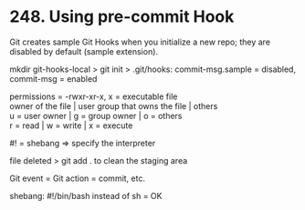 # 248. Using pre-commit Hook

Git creates sample Git Hooks when you initialize a new repo; they are disabled by default (sample extension).

mkdir git-hooks-local > git init > .git/hooks: commit-msg.sample = disabled, commit-msg = enabled

permissions = -rwxr-xr-x, x = executable file  
owner of the file | user group that owns the file | others  
u = user owner | g = group owner | o = others  
r = read | w = write | x = execute

#! = shebang => specify the interpreter

file deleted > git add . to clean the staging area

Git event = Git action = commit, etc.

shebang: #!/bin/bash instead of sh = OK

